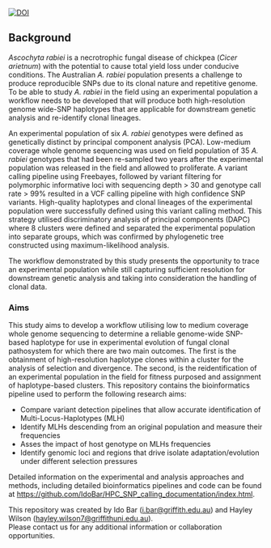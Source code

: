 [![DOI](https://zenodo.org/badge/927221841.svg)](https://doi.org/10.5281/zenodo.16901697)

## Background

*Ascochyta rabiei* is a necrotrophic fungal disease of chickpea (*Cicer
arietnum*) with the potential to cause total yield loss under conducive
conditions. The Australian *A. rabiei* population presents a challenge
to produce reproducible SNPs due to its clonal nature and repetitive
genome. To be able to study *A. rabiei* in the field using an
experimental population a workflow needs to be developed that will
produce both high-resolution genome wide-SNP haplotypes that are
applicable for downstream genetic analysis and re-identify clonal
lineages.

An experimental population of six *A. rabiei* genotypes were defined as
genetically distinct by principal component analysis (PCA). Low-medium
coverage whole genome sequencing was used on field population of 35 *A.
rabiei* genotypes that had been re-sampled two years after the
experimental population was released in the field and allowed to
proliferate. A variant calling pipeline using Freebayes, followed by
variant filtering for polymorphic informative loci with sequencing depth
&gt; 30 and genotype call rate &gt; 99% resulted in a VCF calling
pipeline with high confidence SNP variants. High-quality haplotypes and
clonal lineages of the experimental population were successfully defined
using this variant calling method. This strategy utilised discriminatory
analysis of principal components (DAPC) where 8 clusters were defined
and separated the experimental population into separate groups, which
was confirmed by phylogenetic tree constructed using maximum-likelihood
analysis.

The workflow demonstrated by this study presents the opportunity to
trace an experimental population while still capturing sufficient
resolution for downstream genetic analysis and taking into consideration
the handling of clonal data.

### Aims

This study aims to develop a workflow utilising low to medium coverage
whole genome sequencing to determine a reliable genome-wide SNP-based
haplotype for use in experimental evolution of fungal clonal pathosystem
for which there are two main outcomes. The first is the obtainment of
high-resolution haplotype clones within a cluster for the analysis of
selection and divergence. The second, is the reidentification of an
experimental population in the field for fitness purposed and assignment
of haplotype-based clusters. This repository contains the bioinformatics
pipeline used to perform the following research aims:

-   Compare variant detection pipelines that allow accurate
    identification of Multi-Locus-Haplotypes (MLH)  
-   Identify MLHs descending from an original population and measure
    their frequencies  
-   Asses the impact of host genotype on MLHs frequencies  
-   Identify genomic loci and regions that drive isolate
    adaptation/evolution under different selection pressures

Detailed information on the experimental and analysis approaches and
methods, including detailed bioinformatics pipelines and code can be
found at
<https://github.com/IdoBar/HPC_SNP_calling_documentation/index.html>.

This repository was created by Ido Bar (<i.bar@griffith.edu.au>) and
Hayley Wilson (<hayley.wilson7@griffithuni.edu.au>).  
Please contact us for any additional information or collaboration
opportunities.
